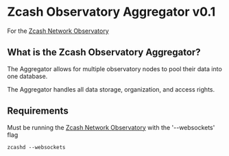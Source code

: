 Zcash Observatory Aggregator v0.1
=======

For the [Zcash Network Observatory](https://github.com/insight-decentralized-consensus-lab/zcash-observatory)

What is the Zcash Observatory Aggregator?
--------------
The Aggregator allows for multiple observatory nodes to pool their data into one database. 

The Aggregator handles all data storage, organization, and access rights.

Requirements
--------------
Must be running the [Zcash Network Observatory](https://github.com/insight-decentralized-consensus-lab/zcash-observatory) with the '--websockets' flag
```
zcashd --websockets
```
